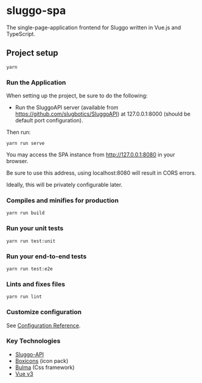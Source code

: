 # sluggo-spa
The single-page-application frontend for Sluggo written in Vue.js and
TypeScript.

## Project setup
```
yarn
```

### Run the Application
When setting up the project, be sure to do the following:
* Run the SluggoAPI server (available from 
https://github.com/slugbotics/SluggoAPI) at 127.0.0.1:8000 (should be
default port configuration).

Then run:
```
yarn run serve
```

You may access the SPA instance from http://127.0.0.1:8080 in your browser.

Be sure to use this address, using localhost:8080 will result in CORS errors.

Ideally, this will be privately configurable later.

### Compiles and minifies for production
```
yarn run build
```

### Run your unit tests
```
yarn run test:unit
```

### Run your end-to-end tests
```
yarn run test:e2e
```

### Lints and fixes files
```
yarn run lint
```

### Customize configuration
See [Configuration Reference](https://cli.vuejs.org/config/).

### Key Technologies
* [Sluggo-API](https://github.com/Slugbotics/Sluggo-API)
* [Boxicons](https://boxicons.com/) (icon pack)
* [Bulma](https://bulma.io/) (Css framework)
* [Vue v3](https://v3.vuejs.org/guide/introduction.html)
